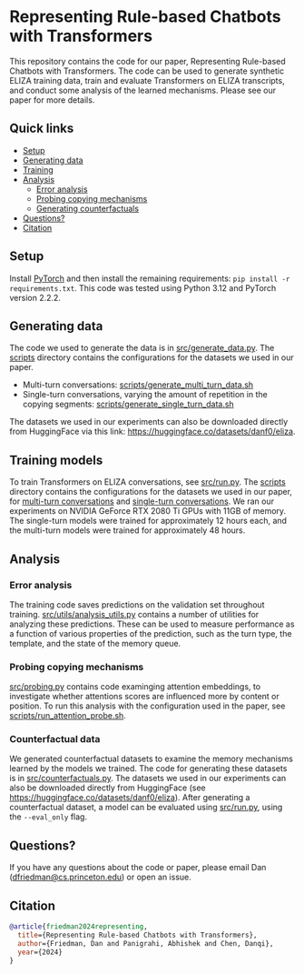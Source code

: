 # Representing Rule-based Chatbots with Transformers

This repository contains the code for our paper, Representing Rule-based Chatbots with Transformers.
The code can be used to generate synthetic ELIZA training data, train and evaluate Transformers on ELIZA transcripts, and conduct some analysis of the learned mechanisms.
Please see our paper for more details.

## Quick links
* [Setup](#Setup)
* [Generating data](#Generating-data)
* [Training](#Training)
* [Analysis](#Analysis)
  * [Error analysis](#Error-analysis)
  * [Probing copying mechanisms](#Probing-copying-mechanisms)
  * [Generating counterfactuals](#Generating-counterfactuals)
* [Questions?](#Questions)
* [Citation](#Citation)

## Setup
Install [PyTorch](https://pytorch.org/get-started/locally/) and then install the remaining requirements: `pip install -r requirements.txt`.
This code was tested using Python 3.12 and PyTorch version 2.2.2.

## Generating data

The code we used to generate the data is in [src/generate_data.py](src/generate_data.py).
The [scripts](scripts/) directory contains the configurations for the datasets we used in our paper.
- Multi-turn conversations: [scripts/generate_multi_turn_data.sh](scripts/generate_multi_turn_data.sh)
- Single-turn conversations, varying the amount of repetition in the copying segments: [scripts/generate_single_turn_data.sh](scripts/generate_single_turn_data.sh)

The datasets we used in our experiments can also be downloaded directly from HuggingFace via this link: https://huggingface.co/datasets/danf0/eliza.

## Training models

To train Transformers on ELIZA conversations, see [src/run.py](src/run.py).
The [scripts](scripts/) directory contains the configurations for the datasets we used in our paper, for [multi-turn conversations](scripts/train_multi_turn.sh) and [single-turn conversations](scripts/train_single_turn.sh).
We ran our experiments on NVIDIA GeForce RTX 2080 Ti GPUs with 11GB of memory.
The single-turn models were trained for approximately 12 hours each, and the multi-turn models were trained for approximately 48 hours.

## Analysis

### Error analysis

The training code saves predictions on the validation set throughout training.
[src/utils/analysis_utils.py](src/utils/analysis_utils.py) contains a number of utilities for analyzing these predictions.
These can be used to measure performance as a function of various properties of the prediction, such as the turn type, the template, and the state of the memory queue.

### Probing copying mechanisms

[src/probing.py](src/probing.py) contains code examinging attention embeddings, to investigate whether attentions scores are influenced more by content or position.
To run this analysis with the configuration used in the paper, see [scripts/run_attention_probe.sh](scripts/run_attention_probe.sh).

### Counterfactual data

We generated counterfactual datasets to examine the memory mechanisms learned by the models we trained.
The code for generating these datasets is in [src/counterfactuals.py](src/counterfactuals.py).
The datasets we used in our experiments can also be downloaded directly from HuggingFace (see https://huggingface.co/datasets/danf0/eliza).
After generating a counterfactual dataset, a model can be evaluated using [src/run.py](src/run.py), using the `--eval_only` flag.

## Questions?

If you have any questions about the code or paper, please email Dan (dfriedman@cs.princeton.edu) or open an issue.

## Citation
```bibtex
@article{friedman2024representing,
  title={Representing Rule-based Chatbots with Transformers},
  author={Friedman, Dan and Panigrahi, Abhishek and Chen, Danqi},
  year={2024}
}
```
